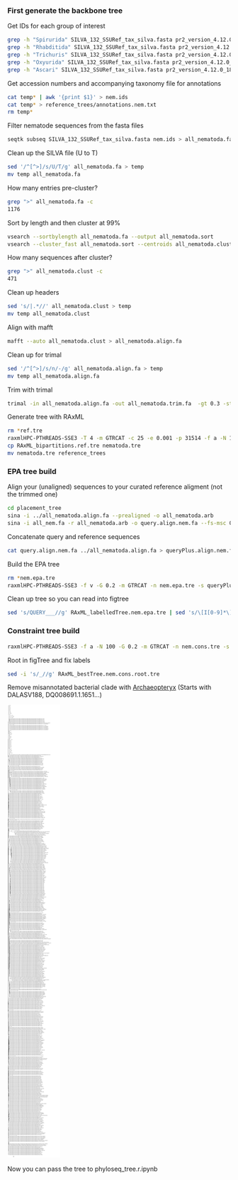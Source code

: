 ### First generate the backbone tree

Get IDs for each group of interest

```bash
grep -h "Spirurida" SILVA_132_SSURef_tax_silva.fasta pr2_version_4.12.0_18S_taxo_long.fasta | sed 's/>//' | sed 's/ /\t/' | sed 's/|/\t/' > temp
grep -h "Rhabditida" SILVA_132_SSURef_tax_silva.fasta pr2_version_4.12.0_18S_taxo_long.fasta | sed 's/>//' | sed 's/ /\t/' | sed 's/|/\t/' > temp1
grep -h "Trichuris" SILVA_132_SSURef_tax_silva.fasta pr2_version_4.12.0_18S_taxo_long.fasta | sed 's/>//' | sed 's/ /\t/' | sed 's/|/\t/' > temp2
grep -h "Oxyurida" SILVA_132_SSURef_tax_silva.fasta pr2_version_4.12.0_18S_taxo_long.fasta | sed 's/>//' | sed 's/ /\t/' | sed 's/|/\t/' > temp3
grep -h "Ascari" SILVA_132_SSURef_tax_silva.fasta pr2_version_4.12.0_18S_taxo_long.fasta | sed 's/>//' | sed 's/ /\t/' | sed 's/|/\t/' > temp4
```

Get accession numbers and accompanying taxonomy file for annotations

```bash
cat temp* | awk '{print $1}' > nem.ids
cat temp* > reference_trees/annotations.nem.txt
rm temp*
```

Filter nematode sequences from the fasta files

```bash
seqtk subseq SILVA_132_SSURef_tax_silva.fasta nem.ids > all_nematoda.fa
```

Clean up the SILVA file (U to T)

```bash
sed '/^[^>]/s/U/T/g' all_nematoda.fa > temp
mv temp all_nematoda.fa 
```

How many entries pre-cluster?

```bash
grep ">" all_nematoda.fa -c
1176
```

Sort by length and then cluster at 99%

```bash
vsearch --sortbylength all_nematoda.fa --output all_nematoda.sort
vsearch --cluster_fast all_nematoda.sort --centroids all_nematoda.clust --id 0.99
```

How many sequences after cluster?

```bash
grep ">" all_nematoda.clust -c
471
```

Clean up headers

```bash
sed 's/|.*//' all_nematoda.clust > temp
mv temp all_nematoda.clust
```

Align with mafft

```bash
mafft --auto all_nematoda.clust > all_nematoda.align.fa
```

Clean up for trimal

```bash
sed '/^[^>]/s/n/-/g' all_nematoda.align.fa > temp
mv temp all_nematoda.align.fa
```

Trim with trimal

```bash
trimal -in all_nematoda.align.fa -out all_nematoda.trim.fa  -gt 0.3 -st 0.001 -matrix matrix.Degenerated_DNA 
```

Generate tree with RAxML

```bash
rm *ref.tre
raxmlHPC-PTHREADS-SSE3 -T 4 -m GTRCAT -c 25 -e 0.001 -p 31514 -f a -N 100 -x 02938 -n ref.tre -s all_nematoda.trim.fa
cp RAxML_bipartitions.ref.tre nematoda.tre 
mv nematoda.tre reference_trees
```

### EPA tree build

Align your (unaligned) sequences to your curated reference aligment (not the trimmed one)

```bash
cd placement_tree
sina -i ../all_nematoda.align.fa --prealigned -o all_nematoda.arb
sina -i all_nem.fa -r all_nematoda.arb -o query.align.nem.fa --fs-msc 0.01 --fs-full-len=100
```

Concatenate query and reference sequences

```bash
cat query.align.nem.fa ../all_nematoda.align.fa > queryPlus.align.nem.fa
```

Build the EPA tree

```bash
rm *nem.epa.tre 
raxmlHPC-PTHREADS-SSE3 -f v -G 0.2 -m GTRCAT -n nem.epa.tre -s queryPlus.align.nem.fa -t ../reference_trees/nematoda.tre -T 2
```

Clean up tree so you can read into figtree

```bash
sed 's/QUERY___//g' RAxML_labelledTree.nem.epa.tre | sed 's/\[I[0-9]*\]//g' > RAxML_placementTree.nem.epa.tre
```

### Constraint tree build

```bash
raxmlHPC-PTHREADS-SSE3 -f a -N 100 -G 0.2 -m GTRCAT -n nem.cons.tre -s queryPlus.align.nem.fa -g ../reference_trees/nematoda.tre -T 4 -x 25734 -p 25793
```

Root in figTree and fix labels

```bash
sed -i 's/_//g' RAxML_bestTree.nem.cons.root.tre
```

Remove misannotated bacterial clade with [Archaeopteryx](https://sites.google.com/site/cmzmasek/home/software/archaeopteryx) (Starts with DALASV188, DQ008691.1.1651...)

![nematode tree](nematoda_tree.png)

Now you can pass the tree to phyloseq_tree.r.ipynb
